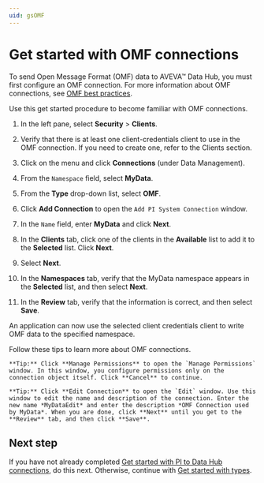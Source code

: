 ```yaml
---
uid: gsOMF
---
```


# Get started with OMF connections

To send Open Message Format (OMF) data to AVEVA&trade; Data Hub, you must first configure an OMF connection. For more information about OMF connections, see [OMF best practices](xref:bpOMFConnection).

Use this get started procedure to become familiar with OMF connections.

1. In the left pane, select **Security** > **Clients**.

1. Verify that there is at least one client-credentials client to use in the OMF connection. If you need to create one, refer to the Clients section.

1. Click on the menu and click **Connections** (under Data Management).

1. From the `Namespace` field, select **MyData**.

1. From the **Type** drop-down list, select **OMF**.

1. Click **Add Connection** to open the `Add PI System Connection` window.

1. In the `Name` field, enter **MyData** and click **Next**.

1. In the **Clients** tab, click one of the clients in the **Available** list to add it to the **Selected** list. Click **Next**.

1. Select **Next**.

1. In the **Namespaces** tab, verify that the MyData namespace appears in the **Selected** list, and then select **Next**.

1. In the **Review** tab, verify that the information is correct, and then select **Save**.

An application can now use the selected client credentials client to write OMF data to the specified namespace.

Follow these tips to learn more about OMF connections.

    **Tip:** Click **Manage Permissions** to open the `Manage Permissions` window. In this window, you configure permissions only on the connection object itself. Click **Cancel** to continue.

    **Tip:** Click **Edit Connection** to open the `Edit` window. Use this window to edit the name and description of the connection. Enter the new name *MyDataEdit* and enter the description *OMF Connection used by MyData*. When you are done, click **Next** until you get to the **Review** tab, and then click **Save**.

## Next step

If you have not already completed [Get started with PI to Data Hub connections](xref:gsPItoOCS), do this next. Otherwise, continue with [Get started with types](xref:gsTypes).

